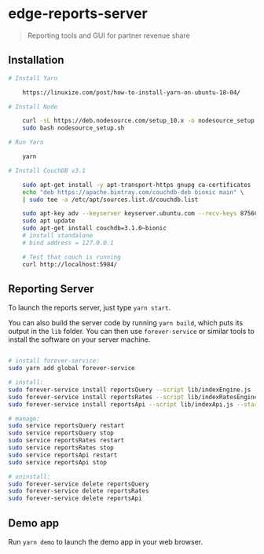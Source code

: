 # edge-reports-server

> Reporting tools and GUI for partner revenue share

## Installation

```sh
# Install Yarn

    https://linuxize.com/post/how-to-install-yarn-on-ubuntu-18-04/

# Install Node

    curl -sL https://deb.nodesource.com/setup_10.x -o nodesource_setup.sh
    sudo bash nodesource_setup.sh

# Run Yarn

    yarn

# Install CouchDB v3.1

    sudo apt-get install -y apt-transport-https gnupg ca-certificates
    echo "deb https://apache.bintray.com/couchdb-deb bionic main" \
    | sudo tee -a /etc/apt/sources.list.d/couchdb.list

    sudo apt-key adv --keyserver keyserver.ubuntu.com --recv-keys 8756C4F765C9AC3CB6B85D62379CE192D401AB61
    sudo apt update
    sudo apt-get install couchdb=3.1.0~bionic
    # install standalone
    # bind address = 127.0.0.1

    # Test that couch is running
    curl http://localhost:5984/
```

## Reporting Server

To launch the reports server, just type `yarn start`.

You can also build the server code by running `yarn build`, which puts its output in the `lib` folder. You can then use `forever-service` or similar tools to install the software on your server machine.

```sh

# install forever-service:
sudo yarn add global forever-service

# install:
sudo forever-service install reportsQuery --script lib/indexEngine.js --start
sudo forever-service install reportsRates --script lib/indexRatesEngine.js --start
sudo forever-service install reportsApi --script lib/indexApi.js --start

# manage:
sudo service reportsQuery restart
sudo service reportsQuery stop
sudo service reportsRates restart
sudo service reportsRates stop
sudo service reportsApi restart
sudo service reportsApi stop

# uninstall:
sudo forever-service delete reportsQuery
sudo forever-service delete reportsRates
sudo forever-service delete reportsApi
```

## Demo app

Run `yarn demo` to launch the demo app in your web browser.
